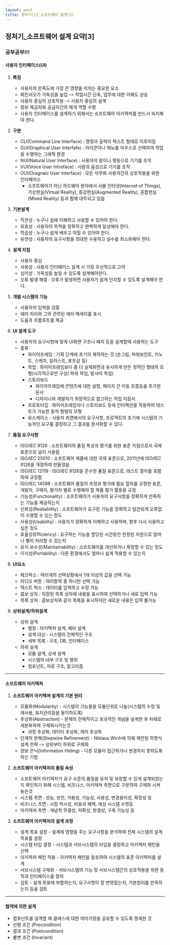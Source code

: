 ```yaml
---
layout: post
title: 정처기[1]_소프트웨어 설계[3]
---
```


## 정처기_소프트웨어 설계 요약[3]
### 공부공부!!!




#### 사용자 인터페이스(UI)
1. __특징__
    - 사용자의 만족도에 가장 큰 영향을 미치는 중요한 요소
    - 펴린서오가 가독성을 높임 -> 작업시간 단축, 업무에 대한 이해도 상승
    - 사용자 중심의 상호작용 -> 사용자 중심의 설계
    - 정보 제공자와 공급자간의 매개 역할 수행
    - 사용자 인터페이스를 설계하기 위해서는 소프트웨어 아키텍쳐를 반드시 숙지해야 한다.

2. __구분__
    - CLI(Command Line Interface) : 명령과 출력이 텍스트 형태로 이루어짐
    - GUI(Graphical User Interfafe) : 아이콘이나 메뉴를 마우스로 선택하여 작업을 수행하는 그래픽 환경
    - NUI(Natural User Interface) : 사용자의 말이나 행동으로 기기를 조작
    - VUI(Voice User Intreface) : 사람의 음성으로 기기를 조작
    - OUI(Oragnaic User Interface) : 모든 삭무롸 사용자간의 상호작용을 위한 인터페이스
        - 소프트웨어가 아닌 하드웨어 분야에서 사물 인터넷(Internet of Things), 가상현실(Virtual Reality), 증강현실(Augmented Reality), 혼합현실(Mixed Reality) 등과 함께 대두되고 있음 

3. __기본설계__
    - 직관성 : 누구나 쉽에 이해하고 사용할 수 있어야 한다.
    - 유효성 : 사용자의 목적을 정확하고 완벽하게 달성해야 한다.
    - 학습성 : 누구나 쉽게 배우고 익힐 수 있어야 한다.
    - 유연성 : 사용자의 요구사항을 최대한 수용하고 실수를 최소화해야 한다.
4. __설계 지침__
    - 사용자 중심 
    - 사용성 : 사용자 인터페이스 설계 시 가장 우선적으로 고려
    - 심미성 : 가독성을 높일 수 있도록 설계해야한다.
    - 오류 발생 해결 : 오류가 발생하면 사용자가 쉽게 인지할 수 있도록 설계해야 한다.
5. __개발 시스템의 기능__
    - 사용자의 입력을 검증
    - 에러 처리와 그와 관련된 에러 메세지를 표시
    - 도움과 프롬포트를 제공 
6. __UI 설계 도구__
    - 사용자의 요구사항에 맞게 UI화면 구조나 배치 등을 설계할때 사용하는 도구
    - 종류
        - 와이어프레임 : 기획 단계에 초기의 제작하는 것 (손그림, 파워보인트, 키노트, 스케치, 일러스트, 포토샵 등)
        - 목업 : 와이어프레임보다 좀 더 실제화면과 유사하게 만든 정적인 형태의 모형(시각적으로만 구성/ 파워 목업, 발사미 목업)
        - 스토리보드 
            - 와이어프레임에 콘텐츠에 대한 설명, 페이지 간 이동 흐름등을 추가한 문서
            - 디자이너와 개발자가 최정적으로 참고하는 작업 지침서
        - 프로토타입 : 와이어프레임이나 스토리보드 등에 인터랙션을 적용하여 테스트가 가능한 동적 형탱의 모형
        - 유스케이스 : 사용자 측면에서의 요구사항, 프로젝트의 초기에 시스템의 기능적인 요구를 결정하고 그 결과를 문서화할 수 있다.


7. __품질 요구사항__
    - ISO/IEC 9126 : 소프트웨어의 품질 특성과 평가를 위한 표준 지침으로서 국제 표준으로 널리 사용됨
    - ISO/IEC 25010 : 소프트웨어 제품에 대한 국제 표준으로, 2011년에 ISO/IEC 9126을 개정하여 만들었음
    - ISO/IEC 12119 : ISO/IEC 9126을 준수한 품질 표준으로, 테스트 절차를 포함하여 규정함
    - ISO/IEC 14598 : 소프트웨어 품질의 측정과 평가에 필요 절차를 규정한 표준, 개발자, 구매자, 평가자 별로 수행해야 할 제품 평가 활동을 규정
    - 기능성(Functionality) : 소프트웨어가 사용자의 요구사항을 정확하게 만족하는 기능을 제공하는지 
    - 신뢰성(Realiability) : 소프트웨어가 요구된 기능을 정확하고 일관되게 오류없이 수행할 수 있는 정도
    - 사용성(Usability) : 사용자가 정확하게 이해하고 사용하며, 향후 다시 사용하고 싶은 정도
    - 효율성(Efficiency) : 요구하는 기능을 할당된 시간동안 한정된 자원으로 얼마나 빨리 처리할 수 있는지
    - 유지 보수성(Maintainability) : 소프트웨어를 개선하거나 확장할 수 있는 정도
    - 이식성(Portability) : 다른 환경에서도 얼마나 쉽게 적용할 수 있는지

8. __UI요소__
    - 체크박스 : 여러개의 선택상황에서 1개 이상의 값을 선택 가능
    - 라디오 버튼 : 여러항목 중 하나만 선택 가능
    - 텍스트 박스 : 데이터를 입력하고 수정 가능
    - 콤보 상자 : 지정된 목록 상자에 내용을 표시하여 선택하거나 새로 입력 가능 
    - 목록 상자 : 콤보상자와 같이 목록을 표시하지만 새로운 내용은 입력 불가능

9. __상위설계/하위설계__
    - 상위 설계
        - 별칭 : 아키텍쳐 설계, 예비 설계
        - 설계 대상 : 시스템의 전체적인 구조
        - 세부 목록 : 구조, DB, 인터페이스
    - 하위 설계
        - 모듈 설계, 상세 설계
        - 시스템의 내부 구조 및 행위
        - 컴포넌트, 자료 구조, 알고리즘


------------------------------

#### 소프트웨어 아키텍쳐


1. __소프트웨어 아키텍쳐 설계의 기본 원리__
    - 모듈화(Modularity) - 시스템의 기능들을 모듈단위로 나눔(시스템의 수정 및 재사용, 유지관리등을 용이하도록)
    - 추상화(Abstraction) - 문제의 전체적이고 포과적인 개념을 설계한 후 차례로 세분화하여 구체화시키는것
        - 과정 추상화, 데이터 추상화, 제어 추상화 
    - 단계적 분해(Stepwise Refinement) -  Niklaus Wirth에 의해 제안된 하향식 설계 전략 -> 상위부터 하위로 구체화
    - 정보 은닉(Information Hiding) - 다른 모듈이 접근하거나 변경하지 못하도록 하는 기법

2. __소프트웨어 아키텍처의 품질 속성__
    - 소프트웨어 아키텍처가 요구 수준의 품질을 유지 및 보장할 수 있게 설계되었는지 확인하기 위해 시스템, 비즈니스, 아키텍쳐 측면으로 구분하여 구체화 시켜 놓은것
    - 시스템 측면 : 성능, 보안, 가용성, 기능성, 사용성, 변경용이성, 확장성 등
    - 비즈니스 츠면 : 시장 적시성, 비용과 혜택, 예상 시스템 수명등
    - 아키텍처 측면 : 개념적 무결성, 저확성, 완결성, 구축 가능성 등

3. __소프트웨어 아키텍처의 설계 과정__
    - 설계 목표 설정 - 설계에 영향을 주는 요구사항을 분석하여 전체 시스템의 설계 목표를 설정
    - 시스템 타입 결정 - 시스템과 서브시스템의 타입을 결정하고 아키텍처 패턴을 선택
    - 아키텍처 패턴 적용 - 아키텍처 패턴을 참조하여 시스템의 표준 아키텍처를 설계
    - 서브시스템 구체화 - 서브시스템의 기능 및 서브시스템간의 상호작용을 위한 동작과 인터페이스를 정의
    - 검토 - 설개 목표에 부합하는지, 요구사항이 잘 반영됬는지, 기본원리를 만족하는지 등을 검토

-----------------------------

#### 협약에 의한 설계
- 컴포넌트를 설계할 때 클래스에 대한 여러가정을 공유할 수 있도록 명세한 것
- 선행 조건 (Precondition)
- 결과 조건 (Postcondition)
- 불변 조건 (Invariant)





